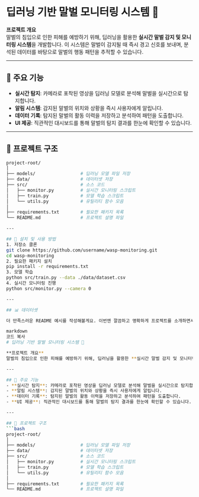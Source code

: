 # 딥러닝 기반 말벌 모니터링 시스템 🐝

**프로젝트 개요**  
말벌의 침입으로 인한 피해를 예방하기 위해, 딥러닝을 활용한 **실시간 말벌 감지 및 모니터링 시스템**을 개발합니다. 이 시스템은 말벌이 감지될 때 즉시 경고 신호를 보내며, 분석된 데이터를 바탕으로 말벌의 행동 패턴을 추적할 수 있습니다.

---

## 📌 주요 기능
- **실시간 탐지**: 카메라로 포착된 영상을 딥러닝 모델로 분석해 말벌을 실시간으로 탐지합니다.
- **알림 시스템**: 감지된 말벌의 위치와 상황을 즉시 사용자에게 알립니다.
- **데이터 기록**: 탐지된 말벌의 활동 이력을 저장하고 분석하여 패턴을 도출합니다.
- **UI 제공**: 직관적인 대시보드를 통해 말벌의 탐지 결과를 한눈에 확인할 수 있습니다.

---

## 📂 프로젝트 구조
```bash
project-root/
│
├── models/                 # 딥러닝 모델 파일 저장
├── data/                   # 데이터셋 저장
├── src/                    # 소스 코드
│   ├── monitor.py          # 실시간 모니터링 스크립트
│   ├── train.py            # 모델 학습 스크립트
│   └── utils.py            # 유틸리티 함수 모음
│
├── requirements.txt        # 필요한 패키지 목록
└── README.md               # 프로젝트 설명 파일

---

## 🚀 설치 및 사용 방법
1. 저장소 클론
git clone https://github.com/username/wasp-monitoring.git
cd wasp-monitoring
2. 필요한 패키지 설치
pip install -r requirements.txt
3. 모델 학습
python src/train.py --data ./data/dataset.csv
4. 실시간 모니터링 진행
python src/monitor.py --camera 0

---

## 📊 데이터셋

더 만족스러운 README 예시를 작성해볼게요. 이번엔 깔끔하고 명확하게 프로젝트를 소개하면서, GitHub에서 자주 사용하는 문법 요소를 잘 활용하겠습니다.

markdown
코드 복사
# 딥러닝 기반 말벌 모니터링 시스템 🐝

**프로젝트 개요**  
말벌의 침입으로 인한 피해를 예방하기 위해, 딥러닝을 활용한 **실시간 말벌 감지 및 모니터링 시스템**을 개발합니다. 이 시스템은 말벌이 감지될 때 즉시 경고 신호를 보내며, 분석된 데이터를 바탕으로 말벌의 행동 패턴을 추적할 수 있습니다.

---

## 📌 주요 기능
- **실시간 탐지**: 카메라로 포착된 영상을 딥러닝 모델로 분석해 말벌을 실시간으로 탐지합니다.
- **알림 시스템**: 감지된 말벌의 위치와 상황을 즉시 사용자에게 알립니다.
- **데이터 기록**: 탐지된 말벌의 활동 이력을 저장하고 분석하여 패턴을 도출합니다.
- **UI 제공**: 직관적인 대시보드를 통해 말벌의 탐지 결과를 한눈에 확인할 수 있습니다.

---

## 📂 프로젝트 구조
```bash
project-root/
│
├── models/                 # 딥러닝 모델 파일 저장
├── data/                   # 데이터셋 저장
├── src/                    # 소스 코드
│   ├── monitor.py          # 실시간 모니터링 스크립트
│   ├── train.py            # 모델 학습 스크립트
│   └── utils.py            # 유틸리티 함수 모음
│
├── requirements.txt        # 필요한 패키지 목록
└── README.md               # 프로젝트 설명 파일

